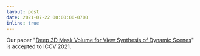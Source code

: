 ```yaml
---
layout: post
date: 2021-07-22 00:00:00-0700
inline: true
---
```


Our paper "[Deep 3D Mask Volume for View Synthesis of Dynamic Scenes](http://cseweb.ucsd.edu/%7eviscomp/projects/ICCV21Deep/)" is accepted to ICCV 2021.
